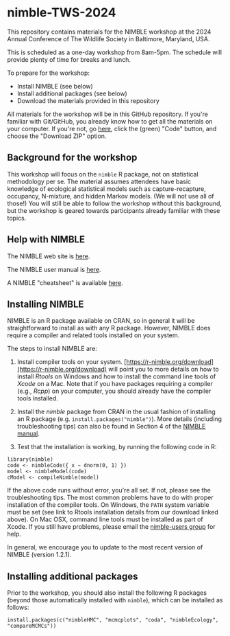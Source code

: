 # nimble-TWS-2024

This repository contains materials for the NIMBLE workshop at the 2024 Annual Conference of The Wildlife Society in Baltimore, Maryland, USA.

This is scheduled as a one-day workshop from 8am-5pm. The schedule will provide plenty of time for breaks and lunch.

To prepare for the workshop:

 - Install NIMBLE (see below)
 - Install additional packages (see below)
 - Download the materials provided in this repository

All materials for the workshop will be in this GitHub repository. If you're familiar with Git/GitHub, you already know how to get all the materials on your computer. If you're not, go [here](https://github.com/nimble-training/nimble-TWS-2024), click the (green) "Code" button, and choose the "Download ZIP" option.

## Background for the workshop

This workshop will focus on the `nimble` R package, not on statistical methodology per se.  The material assumes attendees have basic knowledge of ecological statistical models such as capture-recapture, occupancy, N-mixture, and hidden Markov models. (We will not use all of those!) You will still be able to follow the workshop without this background, but the workshop is geared towards participants already familiar with these topics.

## Help with NIMBLE

The NIMBLE web site is [here](https://r-nimble.org).

The NIMBLE user manual is [here](https://r-nimble.org/html_manual/cha-welcome-nimble.html).

A NIMBLE "cheatsheet" is available [here](https://r-nimble.org/documentation).

## Installing NIMBLE

NIMBLE is an R package available on CRAN, so in general it will be straightforward to install as with any R package. However, NIMBLE does require a compiler and related tools installed on your system.

The steps to install NIMBLE are:

1. Install compiler tools on your system. [https://r-nimble.org/download](https://r-nimble.org/download) will point you to more details on how to install *Rtools* on Windows and how to install the command line tools of *Xcode* on a Mac. Note that if you have packages requiring a compiler (e.g., *Rcpp*) on your computer, you should already have the compiler tools installed.

2. Install the *nimble* package from CRAN in the usual fashion of installing an R package (e.g. `install.packages("nimble")`). More details (including troubleshooting tips) can also be found in Section 4 of the [NIMBLE manual](https://r-nimble.org/html_manual/cha-installing-nimble.html).

3) Test that the installation is working, by running the following code in R:

```
library(nimble)
code <- nimbleCode({ x ~ dnorm(0, 1) })
model <- nimbleModel(code)
cModel <- compileNimble(model)
```

If the above code runs without error, you're all set. If not, please see the troubleshooting tips.  The most common problems have to do with proper installation of the compiler tools.  On Windows, the `PATH` system variable must be set (see link to Rtools installation details from our download linked above).  On Mac OSX, command line tools must be installed as part of Xcode.  If you still have problems, please email the [nimble-users group](https://r-nimble.org/more/issues-and-groups) for help.

In general, we encourage you to update to the most recent version of NIMBLE (version 1.2.1).

## Installing additional packages

Prior to the workshop, you should also install the following R packages (beyond those automatically installed with `nimble`), which can be installed as follows:

```
install.packages(c("nimbleHMC", "mcmcplots", "coda", "nimbleEcology", "compareMCMCs"))
```

